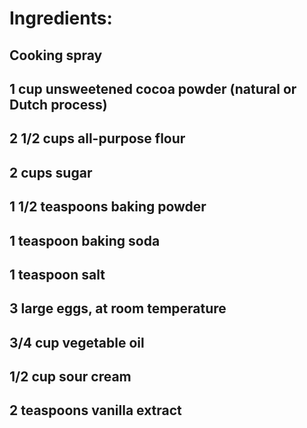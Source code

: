 # Ingredients:
## Cooking spray

## 1 cup unsweetened cocoa powder (natural or Dutch process)

## 2 1/2 cups all-purpose flour

## 2 cups sugar

## 1 1/2 teaspoons baking powder

## 1 teaspoon baking soda

## 1 teaspoon salt

## 3 large eggs, at room temperature

## 3/4 cup vegetable oil

## 1/2 cup sour cream

## 2 teaspoons vanilla extract